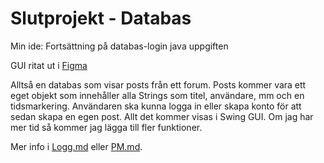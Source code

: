 # Slutprojekt - Databas

Min ide: Fortsättning på databas-login java uppgiften

GUI ritat ut i [Figma](https://www.figma.com/file/pUN0oFfNOED2i6mp0Zh7OZ/prg2-slutprojekt?node-id=0%3A1&t=55ccjZPlMn5sCcDZ-1)

Alltså en databas som visar posts från ett forum. Posts kommer vara ett eget objekt som innehåller 
alla Strings som titel, användare, mm och en tidsmarkering. Användaren ska kunna logga in eller skapa konto 
för att sedan skapa en egen post. Allt det kommer visas i Swing GUI. Om jag har mer tid så kommer jag lägga 
till fler funktioner. 

Mer info i [Logg.md](./Docs/Logg.md) eller [PM.md](./Docs/Logg.md). 